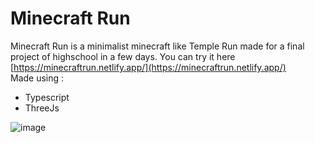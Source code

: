 # Minecraft Run
Minecraft Run is a minimalist minecraft like Temple Run made for a final project of highschool in a few days.
You can try it here [https://minecraftrun.netlify.app/](https://minecraftrun.netlify.app/) <br />
Made using :
- Typescript
- ThreeJs

![image](https://github.com/0xPierre/Projet-NSI-2022-2/assets/64857347/1b87131b-8a87-40c2-b385-db9181e32d42)




